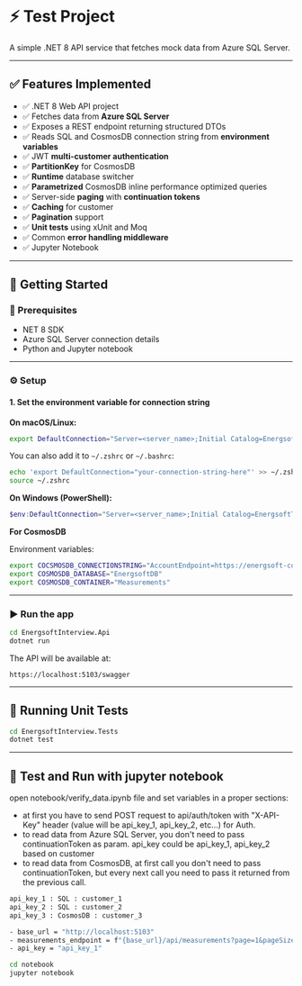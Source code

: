 # ⚡ Test Project

A simple .NET 8 API service that fetches mock data from Azure SQL Server.

---

## ✅ Features Implemented

- ✅ .NET 8 Web API project
- ✅ Fetches data from **Azure SQL Server**
- ✅ Exposes a REST endpoint returning structured DTOs
- ✅ Reads SQL and CosmosDB connection string from **environment variables**
- ✅ JWT **multi-customer authentication**
- ✅ **PartitionKey** for CosmosDB
- ✅ **Runtime** database switcher
- ✅ **Parametrized** CosmosDB inline performance optimized queries
- ✅ Server-side **paging** with **continuation tokens**
- ✅ **Caching** for customer
- ✅ **Pagination** support
- ✅ **Unit tests** using xUnit and Moq
- ✅ Common **error handling middleware**
- ✅ Jupyter Notebook

---

## 🚀 Getting Started

### 🔧 Prerequisites

- NET 8 SDK
- Azure SQL Server connection details
- Python and Jupyter notebook

---

### ⚙️ Setup

#### 1. Set the environment variable for connection string

**On macOS/Linux:**

```bash
export DefaultConnection="Server=<server_name>;Initial Catalog=EnergsoftTestDb;Persist Security Info=False;User ID=<your_username>;Password=<your_password>;MultipleActiveResultSets=False;Encrypt=True;TrustServerCertificate=False;Connection Timeout=30;"
```

You can also add it to `~/.zshrc` or `~/.bashrc`:

```bash
echo 'export DefaultConnection="your-connection-string-here"' >> ~/.zshrc
source ~/.zshrc
```

**On Windows (PowerShell):**

```powershell
$env:DefaultConnection="Server=<server_name>;Initial Catalog=EnergsoftTestDb;Persist Security Info=False;User ID=<your_username>;Password=<your_password>;MultipleActiveResultSets=False;Encrypt=True;TrustServerCertificate=False;Connection Timeout=30;"
```

**For CosmosDB**

Environment variables:

```bash
export COCSMOSDB_CONNECTIONSTRING="AccountEndpoint=https://energsoft-cosmos.documents.azure.com:443/;AccountKey=<your_cosmosdb_key>;"
export COSMOSDB_DATABASE="EnergsoftDB"
export COSMOSDB_CONTAINER="Measurements"
```
---

### ▶️ Run the app

```bash
cd EnergsoftInterview.Api
dotnet run
```

The API will be available at:

```
https://localhost:5103/swagger
```

---

## 🧪 Running Unit Tests

```bash
cd EnergsoftInterview.Tests
dotnet test
```

---

## 📌 Test and Run with jupyter notebook

open notebook/verify_data.ipynb file and set variables in a proper sections:

- at first you have to send POST request to api/auth/token with "X-API-Key" header (value will be api_key_1, api_key_2, etc...) for Auth.
- to read data from Azure SQL Server, you don't need to pass continuationToken as param. api_key could be api_key_1, api_key_2 based on customer
- to read data from CosmosDB, at first call you don't need to pass continuationToken, but every next call you need to pass it returned from the previous call.

```bash
api_key_1 : SQL : customer_1
api_key_2 : SQL : customer_2
api_key_3 : CosmosDB : customer_3
```

```bash
- base_url = "http://localhost:5103"
- measurements_endpoint = f"{base_url}/api/measurements?page=1&pageSize=3&continuationToken="
- api_key = "api_key_1"
```

```bash
cd notebook
jupyter notebook
```
